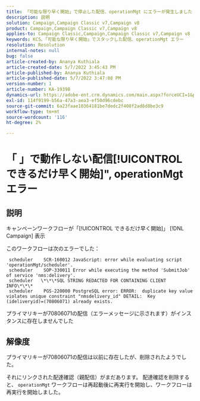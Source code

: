 ```yaml
---
title: 「可能な限り早く開始」で停止した配信、operationMgt にエラーが発生しました
description: 説明
solution: Campaign,Campaign Classic v7,Campaign v8
product: Campaign,Campaign Classic v7,Campaign v8
applies-to: Campaign Classic,Campaign,Campaign Classic v7,Campaign v8
keywords: KCS、「可能な限り早く開始」でスタックした配信、operationMgt エラー
resolution: Resolution
internal-notes: null
bug: false
article-created-by: Ananya Kuthiala
article-created-date: 5/7/2022 3:45:43 PM
article-published-by: Ananya Kuthiala
article-published-date: 5/7/2022 3:47:08 PM
version-number: 1
article-number: KA-19398
dynamics-url: https://adobe-ent.crm.dynamics.com/main.aspx?forceUCI=1&pagetype=entityrecord&etn=knowledgearticle&id=d14b53bd-1cce-ec11-a7b5-0022480a8e40
exl-id: 114f9199-b56a-47a3-aea3-ef50d96cdebc
source-git-commit: 6a23faae10364181be7dedc2f408f2ad8d8be3c9
workflow-type: tm+mt
source-wordcount: '116'
ht-degree: 2%

---
```


# 「 」で動作しない配信[!UICONTROL できるだけ早く開始]&quot;, operationMgt エラー

## 説明


キャンペーンワークフローが「[!UICONTROL できるだけ早く開始]」 [!DNL Campaign] 表示



このワークフローは次のエラーでした：

```
 scheduler    SCR-160012 JavaScript: error while evaluating script 'operationMgt/scheduler'.
 scheduler    SOP-330011 Error while executing the method 'SubmitJob' of service 'nms:delivery'.
 scheduler   \*\*\*SQL STRING REDACTED FOR CONTAINING CLIENT INFO\*\*\*
 scheduler    PGS-220000 PostgreSQL error: ERROR:  duplicate key value violates unique constraint "nmsdelivery_id" DETAIL:  Key (ideliveryid)=(70806071) already exists.
```

プライマリキーが70806071の配信（エラーメッセージに示されます）がインスタンスに存在しませんでした


## 解像度


プライマリキーが70806071の配信は以前に存在したが、削除されたようでした。

それにリンクされた配達確認（親配信）がまだあります。 配達確認を削除すると、 `operationMgt` ワークフローは再起動後に再実行を開始し、ワークフローは再実行を開始しました。
